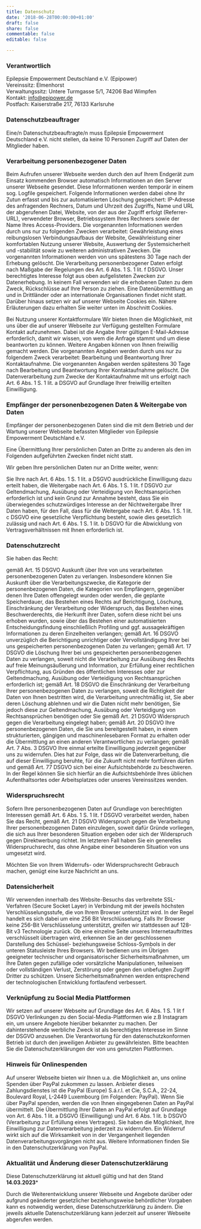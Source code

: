 ```yaml
---
title: Datenschutz
date: '2018-06-28T00:00:00+01:00'
draft: false
share: false
commentable: false
editable: false

---
```


### Verantwortlich
Epilepsie Empowerment Deutschland e.V. (Epipower)<br> 
Vereinssitz: Elmenhorst<br> 
Verwaltungssitz: Untere Turmgasse 5/1, 74206 Bad Wimpfen<br> 
Kontakt: info@epipower.de<br> 
Postfach: Kaiserstraße 217, 76133 Karlsruhe<br> 

### Datenschutzbeauftrager
Eine/n Datenschutzbeauftragte/n muss Epilepsie Empowerment Deutschland e.V. nicht stellen, da keine 10 Personen Zugriff auf Daten der Mitglieder haben.

### Verarbeitung personenbezogener Daten
Beim Aufrufen unserer Webseite werden durch den auf Ihrem Endgerät zum Einsatz kommenden Browser automatisch Informationen an den Server unserer Webseite gesendet. Diese Informationen werden temporär in einem sog. Logfile gespeichert. Folgende Informationen werden dabei ohne Ihr Zutun erfasst und bis zur automatisierten Löschung gespeichert: IP-Adresse des anfragenden Rechners, Datum und Uhrzeit des Zugriffs, Name und URL der abgerufenen Datei, Website, von der aus der Zugriff erfolgt (Referrer-URL), verwendeter Browser, Betriebssystem Ihres Rechners sowie der Name Ihres Access-Providers. Die vorgenannten Informationen werden durch uns nur zu folgenden Zwecken verarbeitet: Gewährleistung eines reibungslosen Verbindungsaufbaus der Website, Gewährleistung einer komfortablen Nutzung unserer Website, Auswertung der Systemsicherheit und -stabilität sowie zu weiteren administrativen Zwecken. Die vorgenannten Informationen werden von uns spätestens 30 Tage nach der Erhebung gelöscht.
Die Verarbeitung personenbezogener Daten erfolgt nach Maßgabe der Regelungen des Art. 6 Abs. 1 S. 1 lit. f DSGVO. Unser berechtigtes Interesse folgt aus oben aufgelisteten Zwecken zur Datenerhebung. In keinem Fall verwenden wir die erhobenen Daten zu dem Zweck, Rückschlüsse auf Ihre Person zu ziehen. Eine Datenübermittlung an und in Drittländer oder an internationale Organisationen findet nicht statt. Darüber hinaus setzen wir auf unserer Webseite Cookies ein. Nähere Erläuterungen dazu erhalten Sie weiter unten im Abschnitt Cookies.

Bei Nutzung unserer Kontaktformulare Wir bieten Ihnen die Möglichkeit, mit uns über die auf unserer Webseite zur Verfügung gestellten Formulare Kontakt aufzunehmen. Dabei ist die Angabe Ihrer gültigen E-Mail-Adresse erforderlich, damit wir wissen, von wem die Anfrage stammt und um diese beantworten zu können. Weitere Angaben können von Ihnen freiwillig gemacht werden. Die vorgenannten Angaben werden durch uns nur zu folgendem Zweck verarbeitet: Bearbeitung und Beantwortung Ihrer Kontaktaufnahme. Die vorgenannten Angaben werden spätestens 30 Tage nach Bearbeitung und Beantwortung Ihrer Kontaktaufnahme gelöscht. Die Datenverarbeitung zum Zwecke der Kontaktaufnahme mit uns erfolgt nach Art. 6 Abs. 1 S. 1 lit. a DSGVO auf Grundlage Ihrer freiwillig erteilten Einwilligung.

### Empfänger der personenbezogenen Daten & Weitergabe von Daten
Empfänger der personenbezogenen Daten sind die mit dem Betrieb und der Wartung unserer Webseite befassten Mitglieder von Epilepsie Empowerment Deutschland e.V.

Eine Übermittlung Ihrer persönlichen Daten an Dritte zu anderen als den im Folgenden aufgeführten Zwecken findet nicht statt.

Wir geben Ihre persönlichen Daten nur an Dritte weiter, wenn:

Sie Ihre nach Art. 6 Abs. 1 S. 1 lit. a DSGVO ausdrückliche Einwilligung dazu erteilt haben, die Weitergabe nach Art. 6 Abs. 1 S. 1 lit. f DSGVO zur Geltendmachung, Ausübung oder Verteidigung von Rechtsansprüchen erforderlich ist und kein Grund zur Annahme besteht, dass Sie ein überwiegendes schutzwürdiges Interesse an der Nichtweitergabe Ihrer Daten haben, für den Fall, dass für die Weitergabe nach Art. 6 Abs. 1 S. 1 lit. c DSGVO eine gesetzliche Verpflichtung besteht, sowie dies gesetzlich zulässig und nach Art. 6 Abs. 1 S. 1 lit. b DSGVO für die Abwicklung von Vertragsverhältnissen mit Ihnen erforderlich ist.


### Datenschutzrecht
Sie haben das Recht:

gemäß Art. 15 DSGVO Auskunft über Ihre von uns verarbeiteten personenbezogenen Daten zu verlangen. Insbesondere können Sie Auskunft über die Verarbeitungszwecke, die Kategorie der personenbezogenen Daten, die Kategorien von Empfängern, gegenüber denen Ihre Daten offengelegt wurden oder werden, die geplante Speicherdauer, das Bestehen eines Rechts auf Berichtigung, Löschung, Einschränkung der Verarbeitung oder Widerspruch, das Bestehen eines Beschwerderechts, die Herkunft ihrer Daten, sofern diese nicht bei uns erhoben wurden, sowie über das Bestehen einer automatisierten Entscheidungsfindung einschließlich Profiling und ggf. aussagekräftigen Informationen zu deren Einzelheiten verlangen; gemäß Art. 16 DSGVO unverzüglich die Berichtigung unrichtiger oder Vervollständigung Ihrer bei uns gespeicherten personenbezogenen Daten zu verlangen; gemäß Art. 17 DSGVO die Löschung Ihrer bei uns gespeicherten personenbezogenen Daten zu verlangen, soweit nicht die Verarbeitung zur Ausübung des Rechts auf freie Meinungsäußerung und Information, zur Erfüllung einer rechtlichen Verpflichtung, aus Gründen des öffentlichen Interesses oder zur Geltendmachung, Ausübung oder Verteidigung von Rechtsansprüchen erforderlich ist; gemäß Art. 18 DSGVO die Einschränkung der Verarbeitung Ihrer personenbezogenen Daten zu verlangen, soweit die Richtigkeit der Daten von Ihnen bestritten wird, die Verarbeitung unrechtmäßig ist, Sie aber deren Löschung ablehnen und wir die Daten nicht mehr benötigen, Sie jedoch diese zur Geltendmachung, Ausübung oder Verteidigung von Rechtsansprüchen benötigen oder Sie gemäß Art. 21 DSGVO Widerspruch gegen die Verarbeitung eingelegt haben; gemäß Art. 20 DSGVO Ihre personenbezogenen Daten, die Sie uns bereitgestellt haben, in einem strukturierten, gängigen und maschinenlesebaren Format zu erhalten oder die Übermittlung an einen anderen Verantwortlichen zu verlangen; gemäß Art. 7 Abs. 3 DSGVO Ihre einmal erteilte Einwilligung jederzeit gegenüber uns zu widerrufen. Dies hat zur Folge, dass wir die Datenverarbeitung, die auf dieser Einwilligung beruhte, für die Zukunft nicht mehr fortführen dürfen und gemäß Art. 77 DSGVO sich bei einer Aufsichtsbehörde zu beschweren. In der Regel können Sie sich hierfür an die Aufsichtsbehörde Ihres üblichen Aufenthaltsortes oder Arbeitsplatzes oder unseres Vereinssitzes wenden.

### Widerspruchsrecht
Sofern Ihre personenbezogenen Daten auf Grundlage von berechtigten Interessen gemäß Art. 6 Abs. 1 S. 1 lit. f DSGVO verarbeitet werden, haben Sie das Recht, gemäß Art. 21 DSGVO Widerspruch gegen die Verarbeitung Ihrer personenbezogenen Daten einzulegen, soweit dafür Gründe vorliegen, die sich aus Ihrer besonderen Situation ergeben oder sich der Widerspruch gegen Direktwerbung richtet. Im letzteren Fall haben Sie ein generelles Widerspruchsrecht, das ohne Angabe einer besonderen Situation von uns umgesetzt wird.

Möchten Sie von Ihrem Widerrufs- oder Widerspruchsrecht Gebrauch machen, genügt eine kurze Nachricht an uns.

### Datensicherheit
Wir verwenden innerhalb des Website-Besuchs das verbreitete SSL-Verfahren (Secure Socket Layer) in Verbindung mit der jeweils höchsten Verschlüsselungsstufe, die von Ihrem Browser unterstützt wird. In der Regel handelt es sich dabei um eine 256 Bit Verschlüsselung. Falls Ihr Browser keine 256-Bit Verschlüsselung unterstützt, greifen wir stattdessen auf 128-Bit v3 Technologie zurück. Ob eine einzelne Seite unseres Internetauftrittes verschlüsselt übertragen wird, erkennen Sie an der geschlossenen Darstellung des Schüssel- beziehungsweise Schloss-Symbols in der unteren Statusleiste Ihres Browsers. Wir bedienen uns im Übrigen geeigneter technischer und organisatorischer Sicherheitsmaßnahmen, um Ihre Daten gegen zufällige oder vorsätzliche Manipulationen, teilweisen oder vollständigen Verlust, Zerstörung oder gegen den unbefugten Zugriff Dritter zu schützen. Unsere Sicherheitsmaßnahmen werden entsprechend der technologischen Entwicklung fortlaufend verbessert.

### Verknüpfung zu Social Media Plattformen
Wir setzen auf unserer Webseite auf Grundlage des Art. 6 Abs. 1 S. 1 lit f DSGVO Verlinkungen zu den Social-Media-Plattformen wie z.B  Instagram ein, um unsere Angebote hierüber bekannter zu machen. Der dahinterstehende werbliche Zweck ist als berechtigtes Interesse im Sinne der DSGVO anzusehen. Die Verantwortung für den datenschutzkonformen Betrieb ist durch den jeweiligen Anbieter zu gewährleisten. Bitte beachten Sie die Datenschutzerklärungen der von uns genutzten Plattformen.

### Hinweis für Onlinespenden
Auf unserer Webseite bieten wir Ihnen u.a. die Möglichkeit an, uns online Spenden über PayPal zukommen zu lassen. Anbieter dieses Zahlungsdienstes ist die PayPal (Europe) S.á.r.l. et Cie, S.C.A., 22-24, Boulevard Royal, L-2449 Luxembourg (im Folgenden: PayPal). Wenn Sie über PayPal spenden, werden die von Ihnen eingegebenen Daten an PayPal übermittelt. Die Übermittlung Ihrer Daten an PayPal erfolgt auf Grundlage von Art. 6 Abs. 1 lit. a DSGVO (Einwilligung) und Art. 6 Abs. 1 lit. b DSGVO (Verarbeitung zur Erfüllung eines Vertrages). Sie haben die Möglichkeit, Ihre Einwilligung zur Datenverarbeitung jederzeit zu widerrufen. Ein Widerruf wirkt sich auf die Wirksamkeit von in der Vergangenheit liegenden Datenverarbeitungsvorgängen nicht aus. Weitere Informationen finden Sie in den Datenschutzerklärung von PayPal.

### Aktualität und Änderung dieser Datenschutzerklärung
Diese Datenschutzerklärung ist aktuell gültig und hat den Stand **14.03.2023***

Durch die Weiterentwicklung unserer Webseite und Angebote darüber oder aufgrund geänderter gesetzlicher beziehungsweise behördlicher Vorgaben kann es notwendig werden, diese Datenschutzerklärung zu ändern. Die jeweils aktuelle Datenschutzerklärung kann jederzeit auf unserer Webseite abgerufen werden.

<!-- ### Cookies
<script id="CookieDeclaration" src="https://consent.cookiebot.com/fc36b5a5-d061-42bb-aacd-9916abd1e661/cd.js" type="text/javascript" async></script> -->
